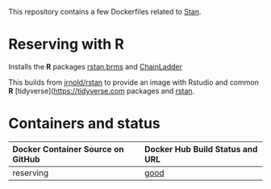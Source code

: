 This repository contains a few Dockerfiles related to [Stan](http://mc-stan.org/).

# Reserving with R

Installs the **R** packages
[rstan](http://mc-stan.org/rstan.html),[brms](https://CRAN.R-project.org/package=brms)
and [ChainLadder](https://CRAN.R-project.org/package=ChainLadder) 


This builds from
[jrnold/rstan](https://hub.docker.com/r/jrnold/rstan/dockerfile) to
provide an image with Rstudio and common **R**
[tidyverse](https://tidyverse.com packages and
[rstan](https://CRAN.R-project.org/package=rstan).


# Containers and status

| Docker Container Source on GitHub             | Docker Hub Build Status and URL
| :---------------------------------------      | :-----------------------------------------
| reserving        | [good](https://registry.hub.docker.com/u/mages/reserving/)
